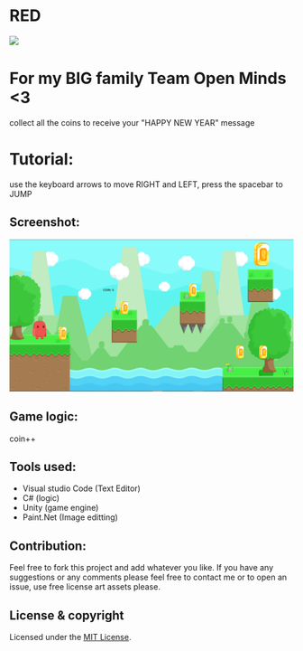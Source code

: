 # RED
<a href="https://github.com/Doha-Helmaoui/RED/blob/master/LICENSE.md" alt="LICENSE">
        <img src="https://img.shields.io/badge/license-MIT-green/hero3131/RED.svg" />
</a>


# For my BIG family Team Open Minds <3
collect all the coins to receive your "HAPPY NEW YEAR" message

# Tutorial:
use the keyboard arrows to move RIGHT and LEFT, press the spacebar to JUMP

## Screenshot:
<img src="screenshot\REDscreenshot.PNG" />

## Game logic:
coin++

## Tools used:
* Visual studio Code (Text Editor)
* C# (logic)
* Unity (game engine)
* Paint.Net (Image editting)

## Contribution:
Feel free to fork this project and add whatever you like.
If you have any suggestions or any comments please feel free to contact me or to open an issue, use free license art assets please.

## License & copyright
Licensed under the [MIT License](LICENSE.md).
